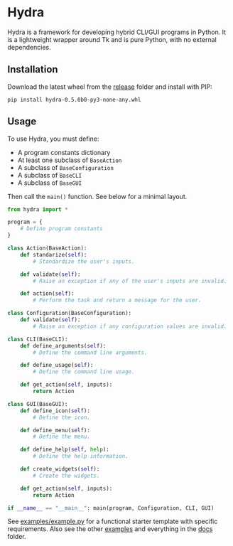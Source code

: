 # Hydra

Hydra is a framework for developing hybrid CLI/GUI programs in Python. It is a lightweight wrapper around Tk and is pure Python, with no external dependencies.

## Installation

Download the latest wheel from the [release](release) folder and install with PIP:

```pip install hydra-0.5.0b0-py3-none-any.whl```

## Usage

To use Hydra, you must define:

* A program constants dictionary
* At least one subclass of `BaseAction`
* A subclass of `BaseConfiguration`
* A subclass of `BaseCLI`
* A subclass of `BaseGUI`

Then call the `main()` function. See below for a minimal layout.

```python
from hydra import *

program = {
	# Define program constants
}

class Action(BaseAction):
	def standarize(self):
		# Standardize the user's inputs.

	def validate(self):
		# Raise an exception if any of the user's inputs are invalid.

	def action(self):
		# Perform the task and return a message for the user.

class Configuration(BaseConfiguration):
	def validate(self):
		# Raise an exception if any configuration values are invalid.

class CLI(BaseCLI):
	def define_arguments(self):
		# Define the command line arguments.

	def define_usage(self):
		# Define the command line usage.

	def get_action(self, inputs):
		return Action

class GUI(BaseGUI):
	def define_icon(self):
		# Define the icon.

	def define_menu(self):
		# Define the menu.

	def define_help(self, help):
		# Define the help information.

	def create_widgets(self):
		# Create the widgets.

	def get_action(self, inputs):
		return Action

if __name__ == "__main__": main(program, Configuration, CLI, GUI)
```

See [examples/example.py](examples/example.py) for a functional starter template with specific requirements. Also see the other [examples](examples) and everything in the [docs](docs) folder.
